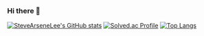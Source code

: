 ### Hi there 👋

<!--
**SteveArseneLee/SteveArseneLee** is a ✨ _special_ ✨ repository because its `README.md` (this file) appears on your GitHub profile.

Here are some ideas to get you started:

- 🔭 I’m currently working on ...
- 🌱 I’m currently learning ...
- 👯 I’m looking to collaborate on ...
- 🤔 I’m looking for help with ...
- 💬 Ask me about ...
- 📫 How to reach me: ...
- 😄 Pronouns: ...
- ⚡ Fun fact: ...
-->
[![SteveArseneLee's GitHub stats](https://github-readme-stats.vercel.app/api?username=SteveArseneLee)](https://github.com/SteveArseneLee/github-readme-stats)
[![Solved.ac Profile](http://mazassumnida.wtf/api/v2/generate_badge?boj=lclgood97)](https://solved.ac/lclgood97/)
[![Top Langs](https://github-readme-stats.vercel.app/api/top-langs/?username=SteveArseneLee&layout=compact)](https://github.com/SteveArseneLee/github-readme-stats)  
<!-- [![Top Langs](https://github-readme-stats.vercel.app/api/top-langs/?username=anuraghazra&layout=compact)](https://github.com/anuraghazra/github-readme-stats) -->

<!-- ![SteveArseneLee's GitHub stats](https://github-readme-stats.vercel.app/api?username=SteveArseneLee&show_icons=true&theme=radical)   -->
